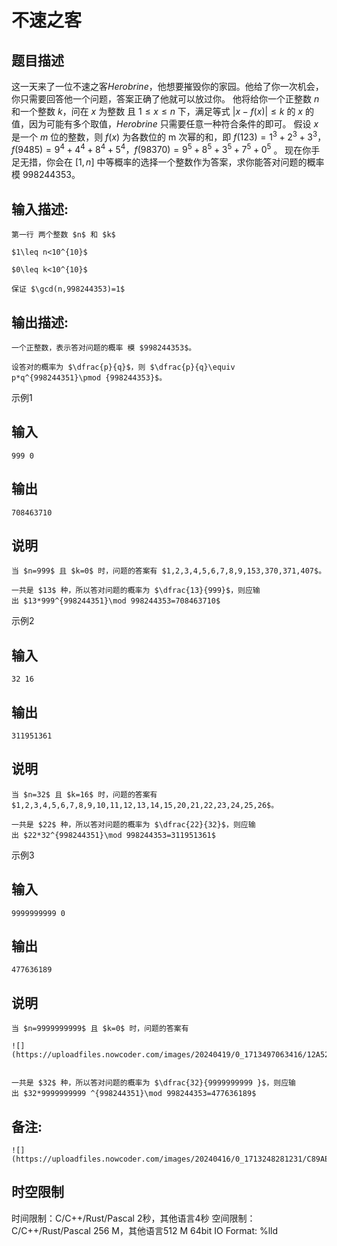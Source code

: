 # 不速之客

## 题目描述

这一天来了一位不速之客$Herobrine$，他想要摧毁你的家园。他给了你一次机会，你只需要回答他一个问题，答案正确了他就可以放过你。 他将给你一个正整数 $n$ 和一个整数 $k$，问在 $x$ 为整数 且 $1\leq x\leq n$ 下，满足等式 $|x-f(x)|\leq k$ 的 $x$ 的值，因为可能有多个取值，$Herobrine$ 只需要任意一种符合条件的即可。 假设 $x$ 是一个 $m$ 位的整数，则 $f(x)$ 为各数位的 m 次幂的和，即 $f(123)=1^3+2^3+3^3，f(9485)=9^4+4^4+8^4+5^4，f(98370)=9^5+8^5+3^5+7^5+0^5$ 。 现在你手足无措，你会在 $[1,n]$ 中等概率的选择一个整数作为答案，求你能答对问题的概率 模 $998244353$。  


## 输入描述:
    
    
    第一行 两个整数 $n$ 和 $k$
    
    $1\leq n<10^{10}$
    
    $0\leq k<10^{10}$
    
    保证 $\gcd(n,998244353)=1$

## 输出描述:
    
    
    一个正整数，表示答对问题的概率 模 $998244353$。
    
    设答对的概率为 $\dfrac{p}{q}$，则 $\dfrac{p}{q}\equiv p*q^{998244351}\pmod {998244353}$。

示例1 

## 输入
    
    
    999 0

## 输出
    
    
    708463710

## 说明
    
    
    当 $n=999$ 且 $k=0$ 时，问题的答案有 $1,2,3,4,5,6,7,8,9,153,370,371,407$。
    
    一共是 $13$ 种，所以答对问题的概率为 $\dfrac{13}{999}$，则应输出 $13*999^{998244351}\mod 998244353=708463710$

示例2 

## 输入
    
    
    32 16

## 输出
    
    
    311951361

## 说明
    
    
    当 $n=32$ 且 $k=16$ 时，问题的答案有$1,2,3,4,5,6,7,8,9,10,11,12,13,14,15,20,21,22,23,24,25,26$。
    
    一共是 $22$ 种，所以答对问题的概率为 $\dfrac{22}{32}$，则应输出 $22*32^{998244351}\mod 998244353=311951361$  
    

示例3 

## 输入
    
    
    9999999999 0

## 输出
    
    
    477636189

## 说明
    
    
    当 $n=9999999999$ 且 $k=0$ 时，问题的答案有
    
    ![](https://uploadfiles.nowcoder.com/images/20240419/0_1713497063416/12A520CAF501A23503335F80FCADB09C)  
    
    
    一共是 $32$ 种，所以答对问题的概率为 $\dfrac{32}{9999999999 }$，则应输出 $32*9999999999 ^{998244351}\mod 998244353=477636189$

## 备注:
    
    
    ![](https://uploadfiles.nowcoder.com/images/20240416/0_1713248281231/C89AE94B9CB8B82D666A10D6772F4473)


## 时空限制

时间限制：C/C++/Rust/Pascal 2秒，其他语言4秒
空间限制：C/C++/Rust/Pascal 256 M，其他语言512 M
64bit IO Format: %lld
